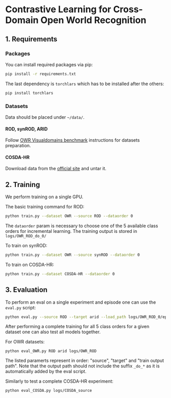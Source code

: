 # Contrastive Learning for Cross-Domain Open World Recognition

## 1. Requirements

### Packages

You can install required packages via pip: 

```bash
pip install -r requirements.txt
```

The last dependency is `torchlars` which has to be installed after the others:

```bash
pip install torchlars
```

### Datasets 

Data should be placed under `~/data/`.

#### ROD, synROD, ARID

Follow [OWR Visualdomains benchmark](https://github.com/DarioFontanel/OWR-VisualDomains)
instructions for datasets preparation. 

#### COSDA-HR

Download data from the [official site](https://nlab-mpg.github.io/COSDA-HR/) and untar it. 

## 2. Training

We perform training on a single GPU. 

The basic training command for ROD:

```bash
python train.py --dataset OWR --source ROD --dataorder 0
```

The `dataorder` param is necessary to choose one of the 5 available class orders for incremental
learning. The training output is stored in `logs/OWR_ROD_do_0/`

To train on synROD: 

```bash
python train.py --dataset OWR --source synROD --dataorder 0
```

To train on COSDA-HR:

```bash 
python train.py --dataset COSDA-HR --dataorder 0
```

## 3. Evaluation

To perform an eval on a single experiment and episode one can use the `eval.py` script:

```bash
python eval.py --source ROD --target arid --load_path logs/OWR_ROD_0/episode_0.model --mode OWR_eval --eval_episode 0 --dataorder 0
```

After performing a complete training for all 5 class orders for a given dataset one can also test
all models together.

For OWR datasets:

```
python eval_OWR.py ROD arid logs/OWR_ROD
```

The listed paramerts represent in order: "source", "target" and "train output path". Note that the output path should not
include the suffix `_do_*` as it is automatically added by the eval script.

Similarly to test a complete COSDA-HR experiment: 

```bash 
python eval_COSDA.py logs/COSDA_source
```
